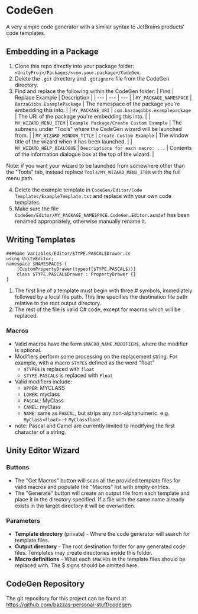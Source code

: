 
# CodeGen

A very simple code generator with a similar syntax to JetBrains products' code templates.

## Embedding in a Package

1. Clone this repo directly into your package folder: `<UnityProj>/Packages/<com.your.package>/CodeGen`.
2. Delete the `.git` directory and `.gitignore` file from the CodeGen directory.
3. Find and replace the following within the CodeGen folder:
   | Find | Replace Example | Description |
   | --- | --- | --- |
   | `MY_PACKAGE_NAMESPACE` | `BazzaGibbs.ExamplePackage` | The namespace of the package you're embedding this into. |
   | `MY_PACKAGE_URI` | `com.bazzagibbs.examplepackage` | The URI of the package you're embedding this into. |
   | `MY_WIZARD_MENU_ITEM` | `Example Package/Create Custom Example` | The submenu under "Tools" where the CodeGen wizard will be launched from. |
   | `MY_WIZARD_WINDOW_TITLE` | `Create Custom Example` | The window title of the wizard when it has been launched. |
   | `MY_WIZARD_HELP_DIALOGUE` | `Descriptions for each macro: ...` | Contents of the information dialogue box at the top of the wizard. |
       
Note: if you want your wizard to be launched from somewhere other than the "Tools" tab, instead replace `Tools/MY_WIZARD_MENU_ITEM` with the full menu path.

4. Delete the example template in `CodeGen/Editor/Code Templates/ExampleTemplate.txt` and replace with your own code templates.
5. Make sure the file `CodeGen/Editor/MY_PACKAGE_NAMESPACE.CodeGen.Editor.asmdef` has been renamed appropriately, otherwise manually rename it.

## Writing Templates

```
###Game Variables/Editor/$TYPE.PASCAL$Drawer.cs
using UnityEditor;
namespace $NAMESPACE$ {
    [CustomPropertyDrawer(typeof($TYPE.PASCAL$))]
    class $TYPE.PASCAL$Drawer : PropertyDrawer {}
}
```

1. The first line of a template must begin with three # symbols, immediately followed by a local file path.
This line specifies the destination file path relative to the root output directory.
2. The rest of the file is valid C# code, except for macros which will be replaced.

### Macros

- Valid macros have the form `$MACRO_NAME.MODIFIER$`, where the modifier is optional.
- Modifiers perform some processing on the replacement string. For example, with a macro `$TYPE$` defined as the word "float"
  - `$TYPE$` is replaced with `float`
  - `$TYPE.PASCAL$` is replaced with `Float`
- Valid modifiers include:
    - `UPPER`: MYCLASS
    - `LOWER`: myclass
    - `PASCAL`: MyClass
    - `CAMEL`: myClass
    - `NAME`: same as `PASCAL`, but strips any non-alphanumeric. e.g. `MyClass<float>` -> `MyClassfloat`
- note: Pascal and Camel are currently limited to modifying the first character of a string.

## Unity Editor Wizard

### Buttons

- The "Get Macros" button will scan all the provided template files for valid macros and populate the "Macros" list with
empty entries.
- The "Generate" button will create an output file from each template and place it in the directory specified. If a file with the same name
already exists in the target directory it will be overwritten.

### Parameters

- **Template directory** (private) - Where the code generator will search for template files.
- **Output directory** - The root destination folder for any generated code files. Templates may create directories inside this folder.
- **Macro definitions** - What each `$MACRO$` in the template files should be replaced with. The $ signs should be omitted here.

## CodeGen Repository

The git repository for this project can be found at https://github.com/bazzas-personal-stuff/codegen.

